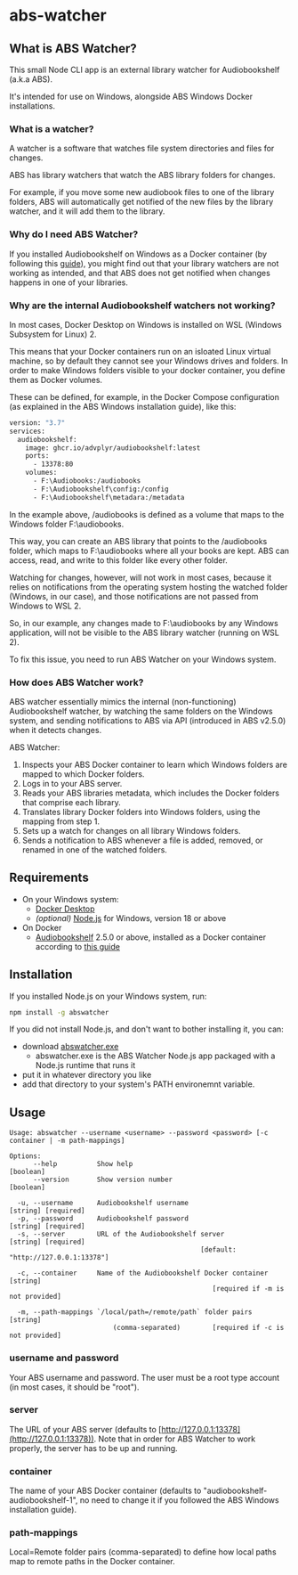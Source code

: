 # abs-watcher

## What is ABS Watcher?

This small Node CLI app is an external library watcher for Audiobookshelf (a.k.a ABS).

It's intended for use on Windows, alongside ABS Windows Docker installations.

### What is a watcher?

A watcher is a software that watches file system directories and files for changes.

ABS has library watchers that watch the ABS library folders for changes.

For example, if you move some new audiobook files to one of the library folders, ABS will automatically get notified of the new files by the library watcher, and it will add them to the library.

### Why do I need ABS Watcher?

If you installed Audiobookshelf on Windows as a Docker container (by following this [guide](https://www.audiobookshelf.org/guides/docker-install)), you might find out that your library watchers are not working as intended, and that ABS does not get notified when changes happens in one of your libraries.

### Why are the internal Audiobookshelf watchers not working?

In most cases, Docker Desktop on Windows is installed on WSL (Windows Subsystem for Linux) 2.

This means that your Docker containers run on an isloated Linux virtual machine, so by default they cannot see your Windows drives and folders. In order to make Windows folders visible to your docker container, you define them as Docker volumes.

These can be defined, for example, in the Docker Compose configuration (as explained in the ABS Windows installation guide), like this:

```sh
version: "3.7"
services:
  audiobookshelf:
    image: ghcr.io/advplyr/audiobookshelf:latest
    ports:
      - 13378:80
    volumes:
      - F:\Audiobooks:/audiobooks
      - F:\Audiobookshelf\config:/config
      - F:\Audiobookshelf\metadara:/metadata
```

In the example above, /audiobooks is defined as a volume that maps to the Windows folder F:\audiobooks.

This way, you can create an ABS library that points to the /audiobooks folder, which maps to F:\audiobooks where all your books are kept. ABS can access, read, and write to this folder like every other folder.

Watching for changes, however, will not work in most cases, because it relies on notifications from the operating system hosting the watched folder (Windows, in our case), and those notifications are not passed from Windows to WSL 2.

So, in our example, any changes made to F:\audiobooks by any Windows application, will not be visible to the ABS library watcher (running on WSL 2).

To fix this issue, you need to run ABS Watcher on your Windows system.

### How does ABS Watcher work?

ABS watcher essentially mimics the internal (non-functioning) Audiobookshelf watcher, by watching the same folders on the Windows system, and sending notifications to ABS via API (introduced in ABS v2.5.0) when it detects changes.

ABS Watcher:

1. Inspects your ABS Docker container to learn which Windows folders are mapped to which Docker folders.
2. Logs in to your ABS server.
3. Reads your ABS libraries metadata, which includes the Docker folders that comprise each library.
4. Translates library Docker folders into Windows folders, using the mapping from step 1.
5. Sets up a watch for changes on all library Windows folders.
6. Sends a notification to ABS whenever a file is added, removed, or renamed in one of the watched folders.

## Requirements

- On your Windows system:
  - [Docker Desktop](https://www.docker.com/products/docker-desktop/)
  - _(optional)_ [Node.js](https://nodejs.org/en/download) for Windows, version 18 or above
- On Docker
  - [Audiobookshelf](https://www.audiobookshelf.org/) 2.5.0 or above, installed as a Docker container according to [this guide](https://www.audiobookshelf.org/guides/docker-install)

## Installation

If you installed Node.js on your Windows system, run:

```sh
npm install -g abswatcher
```

If you did not install Node.js, and don't want to bother installing it, you can:

- download [abswatcher.exe](https://github.com/mikiher/abswatcher/releases/download/0.3.0/abswatcher.exe)
  - abswatcher.exe is the ABS Watcher Node.js app packaged with a Node.js runtime that runs it
- put it in whatever directory you like
- add that directory to your system's PATH environemnt variable.

## Usage

```console
Usage: abswatcher --username <username> --password <password> [-c container | -m path-mappings]

Options:
      --help          Show help                                           [boolean]
      --version       Show version number                                 [boolean]

  -u, --username      Audiobookshelf username                   [string] [required]
  -p, --password      Audiobookshelf password                   [string] [required]
  -s, --server        URL of the Audiobookshelf server          [string] [required]
                                                [default: "http://127.0.0.1:13378"]

  -c, --container     Name of the Audiobookshelf Docker container          [string]
                                                   [required if -m is not provided]

  -m, --path-mappings `/local/path=/remote/path` folder pairs              [string]
                          (comma-separated)        [required if -c is not provided]
```

### username and password

Your ABS username and password. The user must be a root type account (in most cases, it should be "root").

### server

The URL of your ABS server (defaults to [http://127.0.0.1:13378](http://127.0.0.1:13378)). Note that in order for ABS Watcher to work properly, the server has to be up and running.

### container

The name of your ABS Docker container (defaults to "audiobookshelf-audiobookshelf-1", no need to change it if you followed the ABS Windows installation guide).

### path-mappings

Local=Remote folder pairs (comma-separated) to define how local paths map to remote paths in the Docker container.
